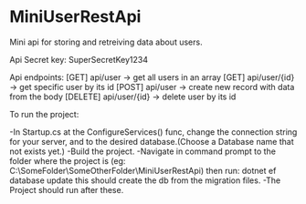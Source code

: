 # MiniUserRestApi
Mini api for storing and retreiving data about users.

Api Secret key: SuperSecretKey1234

Api endpoints:
  [GET]    api/user      -> get all users in an array
  [GET]    api/user/{id} -> get specific user by its id
  [POST]   api/user      -> create new record with data from the body
  [DELETE] api/user/{id} -> delete user by its id
  

To run the project:

-In Startup.cs at the ConfigureServices() func, change the connection string for your server, and to the desired database.(Choose a Database name that not exists yet.)
-Build the project.
-Navigate in command prompt to the folder where the project is (eg: C:\SomeFolder\SomeOtherFolder\MiniUserRestApi)
 then run: dotnet ef database update
 this should create the db from the migration files.
-The Project should run after these.
